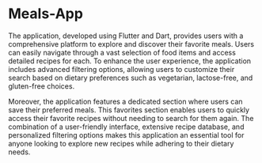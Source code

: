# Meals-App
The application, developed using Flutter and Dart, provides users with a comprehensive platform to explore and discover their favorite meals. Users can easily navigate through a vast selection of food items and access detailed recipes for each. To enhance the user experience, the application includes advanced filtering options, allowing users to customize their search based on dietary preferences such as vegetarian, lactose-free, and gluten-free choices.

Moreover, the application features a dedicated section where users can save their preferred meals. This favorites section enables users to quickly access their favorite recipes without needing to search for them again. The combination of a user-friendly interface, extensive recipe database, and personalized filtering options makes this application an essential tool for anyone looking to explore new recipes while adhering to their dietary needs.






